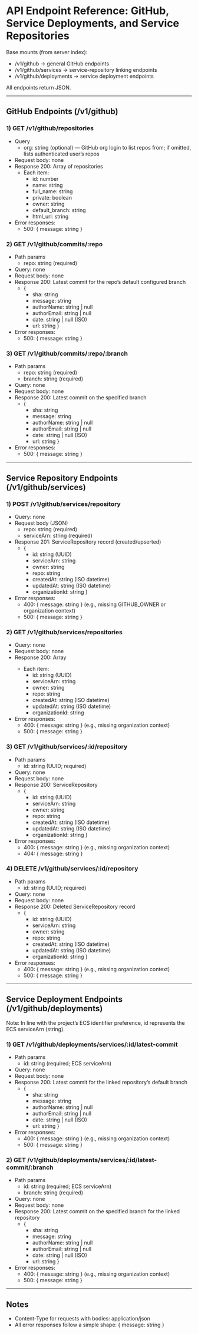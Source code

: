 # API Endpoint Reference: GitHub, Service Deployments, and Service Repositories

Base mounts (from server index):
- /v1/github → general GitHub endpoints
- /v1/github/services → service-repository linking endpoints
- /v1/github/deployments → service deployment endpoints

All endpoints return JSON.

---

## GitHub Endpoints (/v1/github)

### 1) GET /v1/github/repositories
- Query
  - org: string (optional) — GitHub org login to list repos from; if omitted, lists authenticated user’s repos
- Request body: none
- Response 200: Array of repositories
  - Each item:
    - id: number
    - name: string
    - full_name: string
    - private: boolean
    - owner: string
    - default_branch: string
    - html_url: string
- Error responses:
  - 500: { message: string }

### 2) GET /v1/github/commits/:repo
- Path params
  - repo: string (required)
- Query: none
- Request body: none
- Response 200: Latest commit for the repo’s default configured branch
  - {
    - sha: string
    - message: string
    - authorName: string | null
    - authorEmail: string | null
    - date: string | null (ISO)
    - url: string
  }
- Error responses:
  - 500: { message: string }

### 3) GET /v1/github/commits/:repo/:branch
- Path params
  - repo: string (required)
  - branch: string (required)
- Query: none
- Request body: none
- Response 200: Latest commit on the specified branch
  - {
    - sha: string
    - message: string
    - authorName: string | null
    - authorEmail: string | null
    - date: string | null (ISO)
    - url: string
  }
- Error responses:
  - 500: { message: string }

---

## Service Repository Endpoints (/v1/github/services)

### 1) POST /v1/github/services/repository
- Query: none
- Request body (JSON)
  - repo: string (required)
  - serviceArn: string (required)
- Response 201: ServiceRepository record (created/upserted)
  - {
    - id: string (UUID)
    - serviceArn: string
    - owner: string
    - repo: string
    - createdAt: string (ISO datetime)
    - updatedAt: string (ISO datetime)
    - organizationId: string
  }
- Error responses:
  - 400: { message: string } (e.g., missing GITHUB_OWNER or organization context)
  - 500: { message: string }

### 2) GET /v1/github/services/repositories
- Query: none
- Request body: none
- Response 200: Array<ServiceRepository>
  - Each item:
    - id: string (UUID)
    - serviceArn: string
    - owner: string
    - repo: string
    - createdAt: string (ISO datetime)
    - updatedAt: string (ISO datetime)
    - organizationId: string
- Error responses:
  - 400: { message: string } (e.g., missing organization context)
  - 500: { message: string }

### 3) GET /v1/github/services/:id/repository
- Path params
  - id: string (UUID; required)
- Query: none
- Request body: none
- Response 200: ServiceRepository
  - {
    - id: string (UUID)
    - serviceArn: string
    - owner: string
    - repo: string
    - createdAt: string (ISO datetime)
    - updatedAt: string (ISO datetime)
    - organizationId: string
  }
- Error responses:
  - 400: { message: string } (e.g., missing organization context)
  - 404: { message: string }

### 4) DELETE /v1/github/services/:id/repository
- Path params
  - id: string (UUID; required)
- Query: none
- Request body: none
- Response 200: Deleted ServiceRepository record
  - {
    - id: string (UUID)
    - serviceArn: string
    - owner: string
    - repo: string
    - createdAt: string (ISO datetime)
    - updatedAt: string (ISO datetime)
    - organizationId: string
  }
- Error responses:
  - 400: { message: string } (e.g., missing organization context)
  - 500: { message: string }

---

## Service Deployment Endpoints (/v1/github/deployments)

Note: In line with the project’s ECS identifier preference, id represents the ECS serviceArn (string).

### 1) GET /v1/github/deployments/services/:id/latest-commit
- Path params
  - id: string (required; ECS serviceArn)
- Query: none
- Request body: none
- Response 200: Latest commit for the linked repository’s default branch
  - {
    - sha: string
    - message: string
    - authorName: string | null
    - authorEmail: string | null
    - date: string | null (ISO)
    - url: string
  }
- Error responses:
  - 400: { message: string } (e.g., missing organization context)
  - 500: { message: string }

### 2) GET /v1/github/deployments/services/:id/latest-commit/:branch
- Path params
  - id: string (required; ECS serviceArn)
  - branch: string (required)
- Query: none
- Request body: none
- Response 200: Latest commit on the specified branch for the linked repository
  - {
    - sha: string
    - message: string
    - authorName: string | null
    - authorEmail: string | null
    - date: string | null (ISO)
    - url: string
  }
- Error responses:
  - 400: { message: string } (e.g., missing organization context)
  - 500: { message: string }

---

## Notes
- Content-Type for requests with bodies: application/json
- All error responses follow a simple shape: { message: string }

